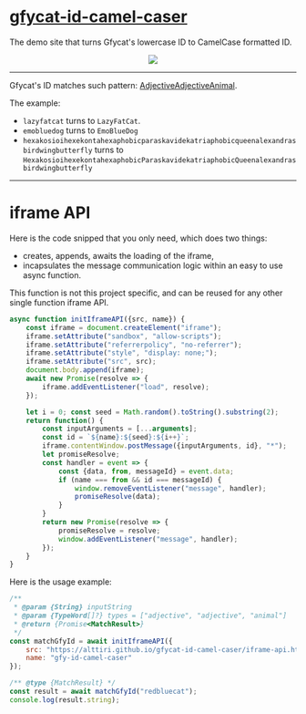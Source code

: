# [gfycat-id-camel-caser](https://alttiri.github.io/gfycat-id-camel-caser/)
The demo site that turns Gfycat's lowercase ID to CamelCase formatted ID.

<p align="center">
  <img src="https://user-images.githubusercontent.com/16310547/110212701-c8e7ab80-7ead-11eb-91c8-1b90c35f23b6.png" />
</p>

---

Gfycat's ID matches such pattern: [Adjective](https://github.com/AlttiRi/gfycat-id-camel-caser/blob/master/dictionaries/adjectives.json)[Adjective](https://github.com/AlttiRi/gfycat-id-camel-caser/blob/master/dictionaries/adjectives.json)[Animal](https://github.com/AlttiRi/gfycat-id-camel-caser/blob/master/dictionaries/animals.json).

The example: 
- `lazyfatcat` turns to `LazyFatCat`.
- `emobluedog` turns to  `EmoBlueDog`
- `hexakosioihexekontahexaphobicparaskavidekatriaphobicqueenalexandrasbirdwingbutterfly`
turns to 
`HexakosioihexekontahexaphobicParaskavidekatriaphobicQueenalexandrasbirdwingbutterfly`

---

# iframe API

Here is the code snipped that you only need, which does two things:
- creates, appends, awaits the loading of the iframe,
- incapsulates the message communication logic within an easy to use async function.

This function is not this project specific, and can be reused for any other single function iframe API.
```js
async function initIframeAPI({src, name}) {
    const iframe = document.createElement("iframe");
    iframe.setAttribute("sandbox", "allow-scripts");
    iframe.setAttribute("referrerpolicy", "no-referrer");
    iframe.setAttribute("style", "display: none;");
    iframe.setAttribute("src", src);
    document.body.append(iframe);
    await new Promise(resolve => {
        iframe.addEventListener("load", resolve);
    });

    let i = 0; const seed = Math.random().toString().substring(2);
    return function() {
        const inputArguments = [...arguments];
        const id = `${name}:${seed}:${i++}`;
        iframe.contentWindow.postMessage({inputArguments, id}, "*");
        let promiseResolve;
        const handler = event => {
            const {data, from, messageId} = event.data;
            if (name === from && id === messageId) {
                window.removeEventListener("message", handler);
                promiseResolve(data);
            }
        }
        return new Promise(resolve => {
            promiseResolve = resolve;
            window.addEventListener("message", handler);
        });
    }
}
```

Here is the usage example:
```js
/**
 * @param {String} inputString
 * @param {TypeWord[]?} types = ["adjective", "adjective", "animal"]
 * @return {Promise<MatchResult>}
 */
const matchGfyId = await initIframeAPI({
    src: "https://alttiri.github.io/gfycat-id-camel-caser/iframe-api.html",
    name: "gfy-id-camel-caser"
});

/** @type {MatchResult} */
const result = await matchGfyId("redbluecat");
console.log(result.string);
```
